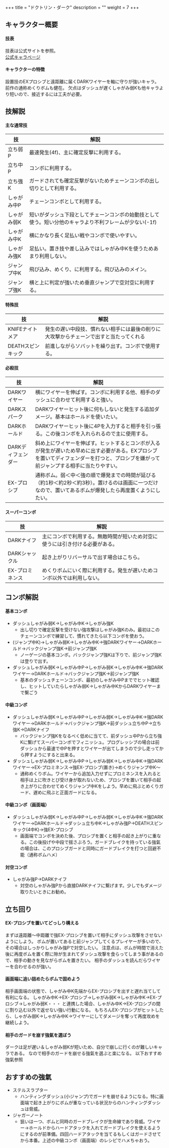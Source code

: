 +++
title = "ドクトリン・ダーク"
description = ""
weight = 7
+++

## キャラクター概要

#### 技表

技表は公式サイトを参照。  
[公式キャラページ](http://www.arika.co.jp/product/fexl_hp/jp/chara_jp/fexl_jp_chara07.html)

#### キャラクターの特徴

設置技のEXプロシブと遠距離に届くDARKワイヤーを軸に守りが強いキャラ。
前作の通称めくりボムも健在。
欠点はダッシュが遅くしゃがみ弱Kも他キャラより短いので、接近するには工夫が必要。

## 技解説

#### 主な通常技

|技 |解説|
|---|----|
|立ち弱P|最速発生(4f)、主に確定反撃に利用する。|
|立ち中P|コンボに利用する。|
|立ち強K|ガードされても確定反撃がないためチェーンコンボの出し切りとして利用する。|
|しゃがみ中P|チェーンコンボとして利用する。|
|しゃがみ弱K|短いがダッシュ下段としてチェーンコンボの始動技として使う。短い分他のキャラより不利フレームが少ない(-1f)|
|しゃがみ中K|横にかなり長く足払い戦やコンボで使いやすい。|
|しゃがみ強K|足払い。置き技や差し込みではしゃがみ中Kを使うためあまり利用しない。|
|ジャンプ中K|飛び込み、めくり、に利用する。飛び込みのメイン。|
|ジャンプ強K|横と上に判定が強いため垂直ジャンプで空対空に利用する。|

#### 特殊技

|技 |解説|
|---|----|
|KNIFEナイトメア|発生の遅い中段技、慣れない相手には最後の削りに大攻撃からチェーンで出すと当たってくれる|
|DEATHスピンキック|前進しながらソバットを繰り出す。コンボで使用する。|

#### 必殺技

|技 |解説|
|---|----|
|DARKワイヤー|横にワイヤーを伸ばす。コンボに利用する他、相手のダッシュに合わせて利用すると強い。|
|DARKスパーク|DARKワイヤーヒット後に何もしないと発生する追加ダメージ。基本はホールドを使いたい。|
|DARKホールド|DARKワイヤーヒット後に4Pを入力すると相手を引っ張る。この後コンボを入れられるので主に使用する。|
|DARKディフェンダー|斜め上にワイヤーを伸ばす。ヒットするとコンボが入るが発生が遅いため早めに出す必要がある。EXプロシブを置いてディフェンダーを打つと、プロシブを嫌がって前ジャンプする相手に当たりやすい。|
|EX-プロシブ|通称ボム。弱＜中＜強の順で爆発までの時間が延びる（約1秒＜約2秒＜約3秒）。置けるのは画面に一つだけなので、置いてあるボムが爆発したら再度置くようにしたい。|

#### スーパーコンボ

|技 |解説|
|---|----|
|DARKナイフ|主にコンボで利用する。無敵時間が短いため対空に使うには引き付ける必要がある。|
|DARKシャックル|起き上がりリバーサルで出す場合はこちら。|
|EX-プロミネンス|めくりボムにいく際に利用する。発生が遅いためコンボ以外では利用しない。|

## コンボ解説

#### 基本コンボ

- ダッシュしゃがみ弱K→しゃがみ中K→しゃがみ強K
    - 出し切りで確定反撃を受けない強攻撃はしゃがみ強Kのみ。最初はこのチェーンコンボで練習して、慣れてきたら以下コンボを使おう。
- (ジャンプ中K)→しゃがみ弱K→しゃがみ中K→強DARKワイヤー→DARKホールド→バックジャンプ強K→前ジャンプ強K
    - ノーゲージの基本コンボ。バックジャンプ強Kは下りで、前ジャンプ強Kは登りで出す。
- ダッシュしゃがみ弱K→しゃがみ中P→しゃがみ弱K→しゃがみ中K→強DARKワイヤー→DARKホールド→バックジャンプ強K→前ジャンプ強K
    - 基本のダッシュチェーンコンボ、最初のしゃがみ中Pまででヒット確認し、ヒットしていたらしゃがみ弱K→しゃがみ中KからDARKワイヤーまで繋ごう

#### 中級コンボ

- ダッシュしゃがみ弱K→しゃがみ中P→しゃがみ弱K→しゃがみ中K→強DARKワイヤー→DARKホールド→バックジャンプ強K→前ダッシュ立ち中P→立ち強K→DARKナイフ
    - バックジャンプ強Kをなるべく低めに当てて、前ダッシュ中Pから立ち強Kに繋げてスーパーコンボでフィニッシュ。プログレッシブの場合は前ダッシュから最速で中Pを押すとワイヤーが出てしまうので少し走ってから押すようにすると出来る。
- ダッシュしゃがみ弱K→しゃがみ中P→しゃがみ弱K→しゃがみ中K→強DARKワイヤー→EX-プロミネンス→強EX-プロシブ(置き)→めくりジャンプ中K～
    - 通称めくりボム。ワイヤーから追加入力せずにプロミネンスを入れると相手は上に吹きとび受け身が取れないため、プロシブを置いて相手の起き上がりに合わせてめくりジャンプ中Kをしよう。早めに飛ぶとめくりガード、遅めに飛ぶと正面ガードになる。

#### 中級コンボ（画面端）

- ダッシュしゃがみ弱K→しゃがみ中P→しゃがみ弱K→しゃがみ中K→強DARKワイヤー→DARKホールド→ダッシュ立ち中K→しゃがみ強P→DEATHスピンキック(4中K)→強EX-プロシブ
    - 画面端でコンボを決めた後、プロシブを置くと相手の起き上がりに重なる。この後投げや中段で揺さぶろう。ガードブレイクを持っている強氣の場合は、このプロシブガードと同時にガードブレイクを打つと回避不能（通称ボムハメ）

#### 対空コンボ

- しゃがみ強P→DARKナイフ
    - 対空のしゃがみ強Pから直接DARKナイフに繋げます。少しでもダメージ取りたいときにお勧め。

## 立ち回り

#### EX-プロシブを置いてどっしり構える

まずは遠距離～中距離で強EX-プロシブを置いて相手にダッシュ攻撃をさせないようにしよう。
ボムが置いてあると前ジャンプしてくるプレイヤーが多いので、その場合はしっかりしゃがみ強Pで対空したい。
注意点は、ボムが時間で消えた後に再度ボムを置く際に隙が生まれてダッシュ攻撃を食らってしまう事があるので、相手の動きを見ながらボムを置きたい。
相手のダッシュを読んだらワイヤーを合わせるのが強い。

#### 画面端に追い詰めたらボムで固めよう

相手画面端の状態で、しゃがみ中K先端からEX-プロシブを出すと遅れ当てして有利になる。
しゃがみ中K→EX-プロシブ→しゃがみ弱K→しゃがみ中K→EX-プロシブ→しゃがみ弱K・・・
と連携した場合、しゃがみ中K→EX-プロシブの間に割り込む以外で返せない強い行動になる。
もちろんEX-プロシブがヒットしたら、しゃがみ弱K→しゃがみ中K→ワイヤーにしてダメージを奪って再度攻めを継続しよう。

#### 相手のガードを崩す強氣を選ぼう

ダークは足が遅い＆しゃがみ弱Kが短いため、自分で崩しに行くのが難しいキャラである。
なので相手のガードを崩せる強氣を選ぶと楽になる。
以下おすすめ強氣参照

## おすすめの強氣

- ステルスラプター
    - ハンティングダッシュ(小ジャンプ)でガードを崩せるようになる。特に画面端で起き上がりにボムが重なっている状況からのハンティングダッシュは脅威。
- ジャガーノート
    - 狙いは一つ、ボムと同時のガードブレイクが生命線であり脅威。ワイヤー→ホールドからハードアタックを入れてガードブレイクを使えるようにするのが前準備。四回ハードアタックを当てるもしくはガードさせてから本番。上述の中級コンボ（画面端）のレシピでハメちゃおう。

